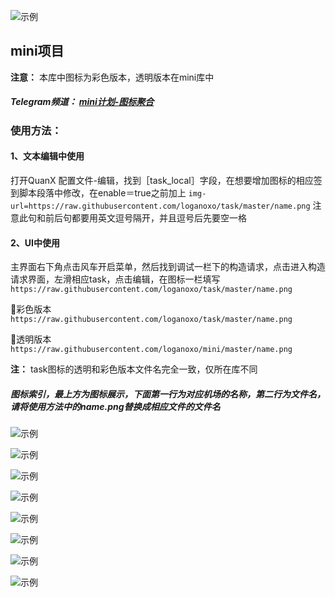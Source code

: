 
![示例](https://raw.githubusercontent.com/loganoxo/mini/none/头部.png)

## mini项目

**注意：** 本库中图标为彩色版本，透明版本在mini库中

##### Telegram频道： [mini计划-图标聚合](https://t.me/Orzmini)

### 使用方法：

####  1、文本编辑中使用
打开QuanX 配置文件-编辑，找到［task_local］字段，在想要增加图标的相应签到脚本段落中修改，在enable＝true之前加上 `img-url=https://raw.githubusercontent.com/loganoxo/task/master/name.png` 注意此句和前后句都要用英文逗号隔开，并且逗号后先要空一格

####  2、UI中使用
主界面右下角点击风车开启菜单，然后找到调试一栏下的构造请求，点击进入构造请求界面，左滑相应task，点击编辑，在图标一栏填写 `https://raw.githubusercontent.com/loganoxo/task/master/name.png`

🔘彩色版本 `https://raw.githubusercontent.com/loganoxo/task/master/name.png`

🔘透明版本 `https://raw.githubusercontent.com/loganoxo/mini/master/name.png`

  **注：** task图标的透明和彩色版本文件名完全一致，仅所在库不同

##### 图标索引，最上方为图标展示，下面第一行为对应机场的名称，第二行为文件名，请将使用方法中的name.png替换成相应文件的文件名

![示例](https://raw.githubusercontent.com/loganoxo/mini/none/c1.png)

![示例](https://raw.githubusercontent.com/loganoxo/mini/none/c2.png)

![示例](https://raw.githubusercontent.com/loganoxo/mini/none/c3.png)

![示例](https://raw.githubusercontent.com/loganoxo/mini/none/c4.png)

![示例](https://raw.githubusercontent.com/loganoxo/mini/none/c5.png)

![示例](https://raw.githubusercontent.com/loganoxo/mini/none/c6.png)

![示例](https://raw.githubusercontent.com/loganoxo/mini/none/c7.png)

![示例](https://raw.githubusercontent.com/loganoxo/mini/none/yaofan.png)


